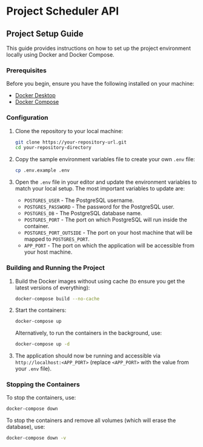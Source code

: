 # Project Scheduler API

## Project Setup Guide

This guide provides instructions on how to set up the project environment locally using Docker and Docker Compose.

### Prerequisites

Before you begin, ensure you have the following installed on your machine:

- [Docker Desktop](https://www.docker.com/products/docker-desktop/)
- [Docker Compose](https://formulae.brew.sh/formula/docker-compose)

### Configuration

1. Clone the repository to your local machine:

   ```bash
   git clone https://your-repository-url.git
   cd your-repository-directory
   ```

2. Copy the sample environment variables file to create your own `.env` file:
   ```bash
   cp .env.example .env
   ```
3. Open the `.env` file in your editor and update the environment variables to match your local setup. The most important variables to update are:
   - `POSTGRES_USER` - The PostgreSQL username.
   - `POSTGRES_PASSWORD` - The password for the PostgreSQL user.
   - `POSTGRES_DB` - The PostgreSQL database name.
   - `POSTGRES_PORT` - The port on which PostgreSQL will run inside the container.
   - `POSTGRES_PORT_OUTSIDE` - The port on your host machine that will be mapped to `POSTGRES_PORT`.
   - `APP_PORT` - The port on which the application will be accessible from your host machine.

### Building and Running the Project

1. Build the Docker images without using cache (to ensure you get the latest versions of everything):

   ```bash
   docker-compose build --no-cache
   ```

2. Start the containers:

   ```bash
   docker-compose up
   ```

   Alternatively, to run the containers in the background, use:

   ```bash
   docker-compose up -d
   ```

3. The application should now be running and accessible via `http://localhost:<APP_PORT>` (replace `<APP_PORT>` with the value from your `.env` file).

### Stopping the Containers

To stop the containers, use:

```bash
docker-compose down
```

To stop the containers and remove all volumes (which will erase the database), use:

```bash
docker-compose down -v
```
